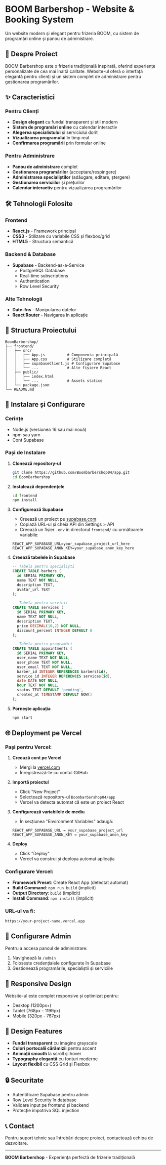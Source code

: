 # BOOM Barbershop - Website & Booking System

Un website modern și elegant pentru frizeria BOOM, cu sistem de programări online și panou de administrare.

## 🎯 Despre Proiect

BOOM Barbershop este o frizerie tradițională inspirată, oferind experiențe personalizate de cea mai înaltă calitate. Website-ul oferă o interfață elegantă pentru clienți și un sistem complet de administrare pentru gestionarea programărilor.

## ✨ Caracteristici

### Pentru Clienți
- **Design elegant** cu fundal transparent și stil modern
- **Sistem de programări online** cu calendar interactiv
- **Alegerea specialistului** și serviciului dorit
- **Vizualizarea programului** în timp real
- **Confirmarea programării** prin formular online

### Pentru Administrare
- **Panou de administrare** complet
- **Gestionarea programărilor** (acceptare/respingere)
- **Administrarea specialiștilor** (adăugare, editare, ștergere)
- **Gestionarea serviciilor** și prețurilor
- **Calendar interactiv** pentru vizualizarea programărilor

## 🛠 Tehnologii Folosite

### Frontend
- **React.js** - Framework principal
- **CSS3** - Stilizare cu variabile CSS și flexbox/grid
- **HTML5** - Structura semantică

### Backend & Database
- **Supabase** - Backend-as-a-Service
  - PostgreSQL Database
  - Real-time subscriptions
  - Authentication
  - Row Level Security

### Alte Tehnologii
- **Date-fns** - Manipularea datelor
- **React Router** - Navigarea în aplicație

## 📁 Structura Proiectului

```
BoomBarbershop/
├── frontend/
│   ├── src/
│   │   ├── App.js          # Componenta principală
│   │   ├── App.css         # Stilizare completă
│   │   ├── supabaseClient.js # Configurare Supabase
│   │   └── ...             # Alte fișiere React
│   ├── public/
│   │   ├── index.html
│   │   └── ...             # Assets statice
│   └── package.json
└── README.md
```

## 🚀 Instalare și Configurare

### Cerințe
- Node.js (versiunea 16 sau mai nouă)
- npm sau yarn
- Cont Supabase

### Pași de Instalare

1. **Clonează repository-ul**
   ```bash
   git clone https://github.com/Boombarbershop04/app.git
   cd BoomBarbershop
   ```

2. **Instalează dependențele**
   ```bash
   cd frontend
   npm install
   ```

3. **Configurează Supabase**
   - Creează un proiect pe [supabase.com](https://supabase.com)
   - Copiază URL-ul și cheia API din Settings > API
   - Creează un fișier `.env` în directorul `frontend/` cu următoarele variabile:
   ```env
   REACT_APP_SUPABASE_URL=your_supabase_project_url_here
   REACT_APP_SUPABASE_ANON_KEY=your_supabase_anon_key_here
   ```

4. **Creează tabelele în Supabase**
   ```sql
   -- Tabela pentru specialiști
   CREATE TABLE barbers (
     id SERIAL PRIMARY KEY,
     name TEXT NOT NULL,
     description TEXT,
     avatar_url TEXT
   );

   -- Tabela pentru servicii
   CREATE TABLE services (
     id SERIAL PRIMARY KEY,
     name TEXT NOT NULL,
     description TEXT,
     price DECIMAL(10,2) NOT NULL,
     discount_percent INTEGER DEFAULT 0
   );

   -- Tabela pentru programări
   CREATE TABLE appointments (
     id SERIAL PRIMARY KEY,
     user_name TEXT NOT NULL,
     user_phone TEXT NOT NULL,
     user_email TEXT NOT NULL,
     barber_id INTEGER REFERENCES barbers(id),
     service_id INTEGER REFERENCES services(id),
     date DATE NOT NULL,
     hour TEXT NOT NULL,
     status TEXT DEFAULT 'pending',
     created_at TIMESTAMP DEFAULT NOW()
   );
   ```

5. **Pornește aplicația**
   ```bash
   npm start
   ```

## 🌐 Deployment pe Vercel

### Pași pentru Vercel:

1. **Creează cont pe Vercel**
   - Mergi la [vercel.com](https://vercel.com)
   - Înregistrează-te cu contul GitHub

2. **Importă proiectul**
   - Click "New Project"
   - Selectează repository-ul `Boombarbershop04/app`
   - Vercel va detecta automat că este un proiect React

3. **Configurează variabilele de mediu**
   - În secțiunea "Environment Variables" adaugă:
   ```
   REACT_APP_SUPABASE_URL = your_supabase_project_url
   REACT_APP_SUPABASE_ANON_KEY = your_supabase_anon_key
   ```

4. **Deploy**
   - Click "Deploy"
   - Vercel va construi și deploya automat aplicația

### Configurare Vercel:
- **Framework Preset**: Create React App (detectat automat)
- **Build Command**: `npm run build` (implicit)
- **Output Directory**: `build` (implicit)
- **Install Command**: `npm install` (implicit)

### URL-ul va fi:
`https://your-project-name.vercel.app`

## 🔧 Configurare Admin

Pentru a accesa panoul de administrare:
1. Navighează la `/admin`
2. Folosește credențialele configurate în Supabase
3. Gestionează programările, specialiștii și serviciile

## 📱 Responsive Design

Website-ul este complet responsive și optimizat pentru:
- Desktop (1200px+)
- Tablet (768px - 1199px)
- Mobile (320px - 767px)

## 🎨 Design Features

- **Fundal transparent** cu imagine grayscale
- **Culori portocalii cărămizii** pentru accent
- **Animații smooth** la scroll și hover
- **Typography elegantă** cu fonturi moderne
- **Layout flexibil** cu CSS Grid și Flexbox

## 🔒 Securitate

- Autentificare Supabase pentru admin
- Row Level Security în database
- Validare input pe frontend și backend
- Protecție împotriva SQL injection

## 📞 Contact

Pentru suport tehnic sau întrebări despre proiect, contactează echipa de dezvoltare.

---

**BOOM Barbershop** - Experiența perfectă de frizerie tradițională
